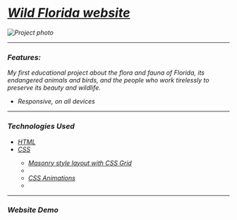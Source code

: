 <h1><em><a href="https://wild-florida-mvstoyan.netlify.app" target="_blank">Wild Florida website</a><em></h1>
    <img src="responsiveFL.png" alt="Project photo" width="auto">
<hr>
  <h3>Features:</h3>
  <p>My first educational project about the flora and fauna of Florida, its endangered animals and birds, and the people who work tirelessly to preserve its beauty and wildlife.</p>
    <ul>
      <li>Responsive, on all devices</li>
   </ul>
<hr>
  <h3>Technologies Used</h3>
   <ul>
      <li><a href="https://www.w3schools.com/html/" target="_blank">HTML</a></li>
      <li><a href="https://www.w3schools.com/css/" target="_blank">CSS</a></li>
        <ul>
          <li><a href="https://medium.com/@andybarefoot/a-masonry-style-layout-using-css-grid-8c663d355ebb" target="_blank">Masonry style layout with CSS Grid<li>
      <li><a href="w3schools.com/css/css3_animations.asp" target="_blank">CSS Animations<a><li>
        </ul>
   </ul>
<hr>
  <h3>Website Demo</h3>
<div>


</div>
